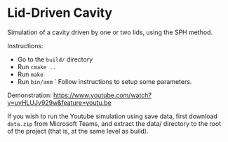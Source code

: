 Lid-Driven Cavity
===================================

Simulation of a cavity driven by one or two lids, using the SPH method.

Instructions:
- Go to the `build/` directory
- Run `cmake ..`
- Run `make`
- Run `bin/anm`
` Follow instructions to setup some parameters.

Demonstration: https://www.youtube.com/watch?v=uvHLUJv929w&feature=youtu.be

If you wish to run the Youtube simulation using save data, first download `data.zip` from Microsoft Teams, and extract the data/ directory to the root of the project (that is, at the same level as build).
